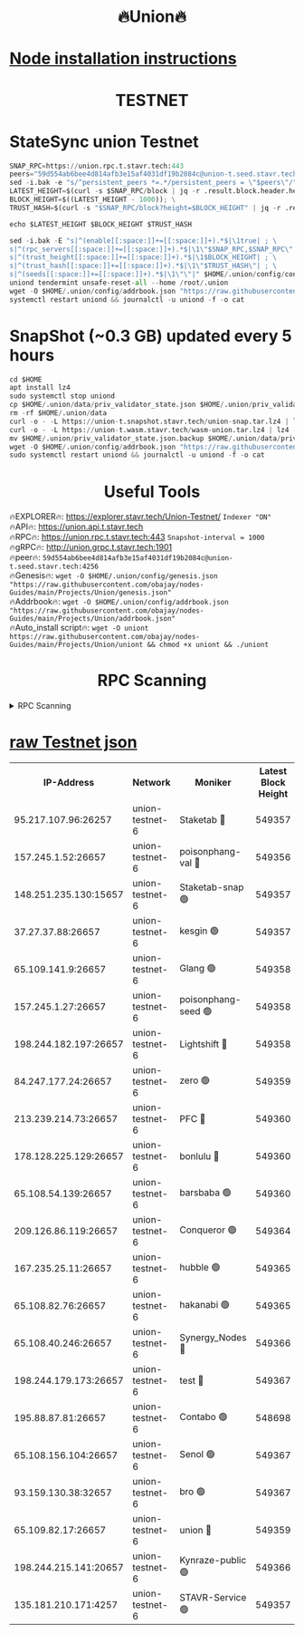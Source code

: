 <h1 align="center"> 🔥Union🔥</h1>

[Node installation instructions](https://github.com/obajay/nodes-Guides/tree/main/Projects/Union)
=

<h1 align="center"> TESTNET</h1>

# StateSync union Testnet
```python
SNAP_RPC=https://union.rpc.t.stavr.tech:443
peers="59d554ab6bee4d814afb3e15af4031df19b2084c@union-t.seed.stavr.tech:4256"
sed -i.bak -e "s/^persistent_peers *=.*/persistent_peers = \"$peers\"/" $HOME/.union/config/config.toml
LATEST_HEIGHT=$(curl -s $SNAP_RPC/block | jq -r .result.block.header.height); \
BLOCK_HEIGHT=$((LATEST_HEIGHT - 1000)); \
TRUST_HASH=$(curl -s "$SNAP_RPC/block?height=$BLOCK_HEIGHT" | jq -r .result.block_id.hash)

echo $LATEST_HEIGHT $BLOCK_HEIGHT $TRUST_HASH

sed -i.bak -E "s|^(enable[[:space:]]+=[[:space:]]+).*$|\1true| ; \
s|^(rpc_servers[[:space:]]+=[[:space:]]+).*$|\1\"$SNAP_RPC,$SNAP_RPC\"| ; \
s|^(trust_height[[:space:]]+=[[:space:]]+).*$|\1$BLOCK_HEIGHT| ; \
s|^(trust_hash[[:space:]]+=[[:space:]]+).*$|\1\"$TRUST_HASH\"| ; \
s|^(seeds[[:space:]]+=[[:space:]]+).*$|\1\"\"|" $HOME/.union/config/config.toml
uniond tendermint unsafe-reset-all --home /root/.union
wget -O $HOME/.union/config/addrbook.json "https://raw.githubusercontent.com/obajay/nodes-Guides/main/Projects/Union/addrbook.json"
systemctl restart uniond && journalctl -u uniond -f -o cat
```
# SnapShot (~0.3 GB) updated every 5 hours
```python
cd $HOME
apt install lz4
sudo systemctl stop uniond
cp $HOME/.union/data/priv_validator_state.json $HOME/.union/priv_validator_state.json.backup
rm -rf $HOME/.union/data
curl -o - -L https://union-t.snapshot.stavr.tech/union-snap.tar.lz4 | lz4 -c -d - | tar -x -C $HOME/.union --strip-components 2
curl -o - -L https://union-t.wasm.stavr.tech/wasm-union.tar.lz4 | lz4 -c -d - | tar -x -C $HOME/.union --strip-components 2
mv $HOME/.union/priv_validator_state.json.backup $HOME/.union/data/priv_validator_state.json
wget -O $HOME/.union/config/addrbook.json "https://raw.githubusercontent.com/obajay/nodes-Guides/main/Projects/Union/addrbook.json"
sudo systemctl restart uniond && journalctl -u uniond -f -o cat
```
 <h1 align="center"> Useful Tools</h1>
 
🔥EXPLORER🔥: https://explorer.stavr.tech/Union-Testnet/        `Indexer "ON"` \
🔥API🔥:      https://union.api.t.stavr.tech \
🔥RPC🔥:      https://union.rpc.t.stavr.tech:443              `Snapshot-interval = 1000` \
🔥gRPC🔥:     http://union.grpc.t.stavr.tech:1901 \
🔥peer🔥:     `59d554ab6bee4d814afb3e15af4031df19b2084c@union-t.seed.stavr.tech:4256` \
🔥Genesis🔥:     `wget -O $HOME/.union/config/genesis.json "https://raw.githubusercontent.com/obajay/nodes-Guides/main/Projects/Union/genesis.json"` \
🔥Addrbook🔥: ```wget -O $HOME/.union/config/addrbook.json "https://raw.githubusercontent.com/obajay/nodes-Guides/main/Projects/Union/addrbook.json"``` \
🔥Auto_install script🔥:  `wget -O uniont https://raw.githubusercontent.com/obajay/nodes-Guides/main/Projects/Union/uniont && chmod +x uniont && ./uniont`

<h1 align="center"> RPC Scanning</h1>

<details>
<summary>RPC Scanning</summary>

<h2 align="center"> We scan nodes in real time every 4 hours. And we provide the final result of RPC endpoints.
We cannot influence the operation of these nodes in any way. </h2>


```python
If Voting Power is higher than 0 --> then the Node is a validator of the network and may be subject to attack and be a potential threat to the chain.
```
```python
We marked such validators with a red symbol
```

</details>

[raw Testnet json](https://rpc-check.uniont.stavr.tech/uniont/rpc-uniont-result.json)
=



<table><tr><th>IP-Address</th><th>Network</th><th>Moniker</th><th>Latest Block Height</th><th>Earliest Block Height</th><th>Catching Up</th><th>Tx Index</th><th>Voting Power</th><th>Scan Time</th></tr><tr><td>95.217.107.96:26257</td><td>union-testnet-6</td><td>Staketab 🔴</td><td>549357</td><td>1</td><td>False</td><td>on</td><td>1000002</td><td>2024-03-22T10:12:48.366455720UTC</td></tr><tr><td>157.245.1.52:26657</td><td>union-testnet-6</td><td>poisonphang-val 🔴</td><td>549356</td><td>1</td><td>False</td><td>on</td><td>1000000</td><td>2024-03-22T10:12:48.983236455UTC</td></tr><tr><td>148.251.235.130:15657</td><td>union-testnet-6</td><td>Staketab-snap 🟢</td><td>549357</td><td>1</td><td>False</td><td>on</td><td>0</td><td>2024-03-22T10:12:49.522628388UTC</td></tr><tr><td>37.27.37.88:26657</td><td>union-testnet-6</td><td>kesgin 🟢</td><td>549357</td><td>1</td><td>False</td><td>on</td><td>0</td><td>2024-03-22T10:12:49.832940417UTC</td></tr><tr><td>65.109.141.9:26657</td><td>union-testnet-6</td><td>Glang 🟢</td><td>549358</td><td>1</td><td>False</td><td>on</td><td>0</td><td>2024-03-22T10:12:54.209635760UTC</td></tr><tr><td>157.245.1.27:26657</td><td>union-testnet-6</td><td>poisonphang-seed 🟢</td><td>549358</td><td>1</td><td>False</td><td>on</td><td>0</td><td>2024-03-22T10:12:55.085336849UTC</td></tr><tr><td>198.244.182.197:26657</td><td>union-testnet-6</td><td>Lightshift 🔴</td><td>549358</td><td>1</td><td>False</td><td>on</td><td>1000000</td><td>2024-03-22T10:12:57.409484794UTC</td></tr><tr><td>84.247.177.24:26657</td><td>union-testnet-6</td><td>zero 🟢</td><td>549359</td><td>1</td><td>False</td><td>on</td><td>0</td><td>2024-03-22T10:13:02.035843586UTC</td></tr><tr><td>213.239.214.73:26657</td><td>union-testnet-6</td><td>PFC 🔴</td><td>549360</td><td>1</td><td>False</td><td>on</td><td>1000001</td><td>2024-03-22T10:13:06.627123513UTC</td></tr><tr><td>178.128.225.129:26657</td><td>union-testnet-6</td><td>bonlulu 🔴</td><td>549360</td><td>1</td><td>False</td><td>on</td><td>1000000</td><td>2024-03-22T10:13:07.264493602UTC</td></tr><tr><td>65.108.54.139:26657</td><td>union-testnet-6</td><td>barsbaba 🟢</td><td>549360</td><td>1</td><td>False</td><td>on</td><td>0</td><td>2024-03-22T10:13:07.567992488UTC</td></tr><tr><td>209.126.86.119:26657</td><td>union-testnet-6</td><td>Conqueror 🟢</td><td>549364</td><td>1</td><td>False</td><td>on</td><td>0</td><td>2024-03-22T10:13:33.082337276UTC</td></tr><tr><td>167.235.25.11:26657</td><td>union-testnet-6</td><td>hubble 🟢</td><td>549365</td><td>1</td><td>False</td><td>on</td><td>0</td><td>2024-03-22T10:13:39.406483543UTC</td></tr><tr><td>65.108.82.76:26657</td><td>union-testnet-6</td><td>hakanabi 🟢</td><td>549365</td><td>1</td><td>False</td><td>on</td><td>0</td><td>2024-03-22T10:13:39.745842505UTC</td></tr><tr><td>65.108.40.246:26657</td><td>union-testnet-6</td><td>Synergy_Nodes 🔴</td><td>549366</td><td>1</td><td>False</td><td>on</td><td>1000001</td><td>2024-03-22T10:13:46.185843254UTC</td></tr><tr><td>198.244.179.173:26657</td><td>union-testnet-6</td><td>test 🔴</td><td>549367</td><td>1</td><td>False</td><td>on</td><td>1000001</td><td>2024-03-22T10:13:48.844358656UTC</td></tr><tr><td>195.88.87.81:26657</td><td>union-testnet-6</td><td>Contabo 🟢</td><td>548698</td><td>1</td><td>False</td><td>on</td><td>0</td><td>2024-03-22T10:13:49.281221275UTC</td></tr><tr><td>65.108.156.104:26657</td><td>union-testnet-6</td><td>Senol 🟢</td><td>549367</td><td>1</td><td>False</td><td>on</td><td>0</td><td>2024-03-22T10:13:49.615478249UTC</td></tr><tr><td>93.159.130.38:32657</td><td>union-testnet-6</td><td>bro 🟢</td><td>549367</td><td>1</td><td>False</td><td>on</td><td>0</td><td>2024-03-22T10:13:49.920737130UTC</td></tr><tr><td>65.109.82.17:26657</td><td>union-testnet-6</td><td>union 🔴</td><td>549359</td><td>508001</td><td>False</td><td>off</td><td>1000001</td><td>2024-03-22T10:13:02.333244019UTC</td></tr><tr><td>198.244.215.141:20657</td><td>union-testnet-6</td><td>Kynraze-public 🟢</td><td>549366</td><td>524001</td><td>False</td><td>on</td><td>0</td><td>2024-03-22T10:13:46.516224213UTC</td></tr><tr><td>135.181.210.171:4257</td><td>union-testnet-6</td><td>STAVR-Service 🟢</td><td>549357</td><td>547001</td><td>False</td><td>on</td><td>0</td><td>2024-03-22T10:12:49.300729463UTC</td></tr></table>
